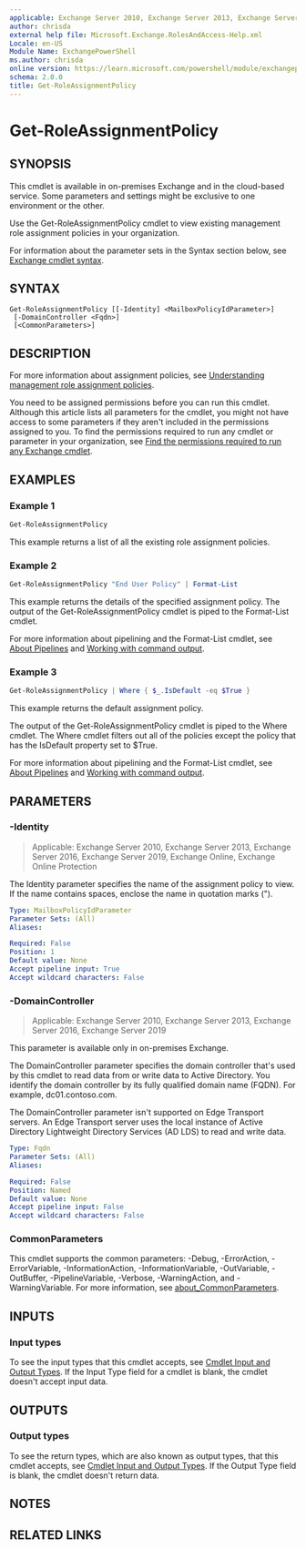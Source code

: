 ```yaml
---
applicable: Exchange Server 2010, Exchange Server 2013, Exchange Server 2016, Exchange Server 2019, Exchange Online, Exchange Online Protection
author: chrisda
external help file: Microsoft.Exchange.RolesAndAccess-Help.xml
Locale: en-US
Module Name: ExchangePowerShell
ms.author: chrisda
online version: https://learn.microsoft.com/powershell/module/exchangepowershell/get-roleassignmentpolicy
schema: 2.0.0
title: Get-RoleAssignmentPolicy
---
```


# Get-RoleAssignmentPolicy

## SYNOPSIS
This cmdlet is available in on-premises Exchange and in the cloud-based service. Some parameters and settings might be exclusive to one environment or the other.

Use the Get-RoleAssignmentPolicy cmdlet to view existing management role assignment policies in your organization.

For information about the parameter sets in the Syntax section below, see [Exchange cmdlet syntax](https://learn.microsoft.com/powershell/exchange/exchange-cmdlet-syntax).

## SYNTAX

```
Get-RoleAssignmentPolicy [[-Identity] <MailboxPolicyIdParameter>]
 [-DomainController <Fqdn>]
 [<CommonParameters>]
```

## DESCRIPTION
For more information about assignment policies, see [Understanding management role assignment policies](https://learn.microsoft.com/exchange/understanding-management-role-assignment-policies-exchange-2013-help).

You need to be assigned permissions before you can run this cmdlet. Although this article lists all parameters for the cmdlet, you might not have access to some parameters if they aren't included in the permissions assigned to you. To find the permissions required to run any cmdlet or parameter in your organization, see [Find the permissions required to run any Exchange cmdlet](https://learn.microsoft.com/powershell/exchange/find-exchange-cmdlet-permissions).

## EXAMPLES

### Example 1
```powershell
Get-RoleAssignmentPolicy
```

This example returns a list of all the existing role assignment policies.

### Example 2
```powershell
Get-RoleAssignmentPolicy "End User Policy" | Format-List
```

This example returns the details of the specified assignment policy. The output of the Get-RoleAssignmentPolicy cmdlet is piped to the Format-List cmdlet.

For more information about pipelining and the Format-List cmdlet, see [About Pipelines](https://learn.microsoft.com/powershell/module/microsoft.powershell.core/about/about_pipelines) and [Working with command output](https://learn.microsoft.com/exchange/working-with-command-output-exchange-2013-help).

### Example 3
```powershell
Get-RoleAssignmentPolicy | Where { $_.IsDefault -eq $True }
```

This example returns the default assignment policy.

The output of the Get-RoleAssignmentPolicy cmdlet is piped to the Where cmdlet. The Where cmdlet filters out all of the policies except the policy that has the IsDefault property set to $True.

For more information about pipelining and the Format-List cmdlet, see [About Pipelines](https://learn.microsoft.com/powershell/module/microsoft.powershell.core/about/about_pipelines) and [Working with command output](https://learn.microsoft.com/exchange/working-with-command-output-exchange-2013-help).

## PARAMETERS

### -Identity

> Applicable: Exchange Server 2010, Exchange Server 2013, Exchange Server 2016, Exchange Server 2019, Exchange Online, Exchange Online Protection

The Identity parameter specifies the name of the assignment policy to view. If the name contains spaces, enclose the name in quotation marks (").

```yaml
Type: MailboxPolicyIdParameter
Parameter Sets: (All)
Aliases:

Required: False
Position: 1
Default value: None
Accept pipeline input: True
Accept wildcard characters: False
```

### -DomainController

> Applicable: Exchange Server 2010, Exchange Server 2013, Exchange Server 2016, Exchange Server 2019

This parameter is available only in on-premises Exchange.

The DomainController parameter specifies the domain controller that's used by this cmdlet to read data from or write data to Active Directory. You identify the domain controller by its fully qualified domain name (FQDN). For example, dc01.contoso.com.

The DomainController parameter isn't supported on Edge Transport servers. An Edge Transport server uses the local instance of Active Directory Lightweight Directory Services (AD LDS) to read and write data.

```yaml
Type: Fqdn
Parameter Sets: (All)
Aliases:

Required: False
Position: Named
Default value: None
Accept pipeline input: False
Accept wildcard characters: False
```

### CommonParameters
This cmdlet supports the common parameters: -Debug, -ErrorAction, -ErrorVariable, -InformationAction, -InformationVariable, -OutVariable, -OutBuffer, -PipelineVariable, -Verbose, -WarningAction, and -WarningVariable. For more information, see [about_CommonParameters](https://go.microsoft.com/fwlink/p/?LinkID=113216).

## INPUTS

### Input types
To see the input types that this cmdlet accepts, see [Cmdlet Input and Output Types](https://go.microsoft.com/fwlink/p/?LinkId=616387). If the Input Type field for a cmdlet is blank, the cmdlet doesn't accept input data.

## OUTPUTS

### Output types
To see the return types, which are also known as output types, that this cmdlet accepts, see [Cmdlet Input and Output Types](https://go.microsoft.com/fwlink/p/?LinkId=616387). If the Output Type field is blank, the cmdlet doesn't return data.

## NOTES

## RELATED LINKS
